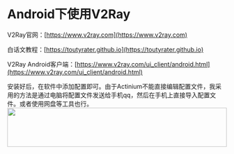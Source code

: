 # Android下使用V2Ray
V2Ray官网：[https://www.v2ray.com](https://www.v2ray.com)

白话文教程：[https://toutyrater.github.io](https://toutyrater.github.io)

V2Ray Android客户端：[https://www.v2ray.com/ui_client/android.html](https://www.v2ray.com/ui_client/android.html)

安装好后，在软件中添加配置即可。由于Actinium不能直接编辑配置文件，我采用的方法是通过电脑将配置文件发送给手机qq，然后在手机上直接导入配置文件。或者使用网盘等工具也行。
<a href="https://www.vultr.com/?ref=7775614-4F"><img src="https://www.vultr.com/media/banner_1.png" width="100%" height="90"></a>